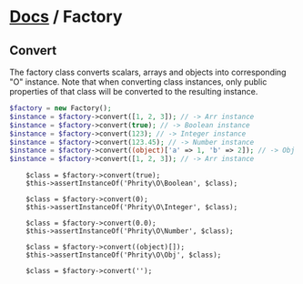 # [Docs](../../README.md) / Factory

## Convert

The factory class converts scalars, arrays and objects into corresponding "O" instance.
Note that when converting class instances, only public properties of that class will be
converted to the resulting instance.

```php
$factory = new Factory();
$instance = $factory->convert([1, 2, 3]); // -> Arr instance
$instance = $factory->convert(true); // -> Boolean instance
$instance = $factory->convert(123); // -> Integer instance
$instance = $factory->convert(123.45); // -> Number instance
$instance = $factory->convert((object)['a' => 1, 'b' => 2]); // -> Obj instance
$instance = $factory->convert([1, 2, 3]); // -> Arr instance

```


        $class = $factory->convert(true);
        $this->assertInstanceOf('Phrity\O\Boolean', $class);

        $class = $factory->convert(0);
        $this->assertInstanceOf('Phrity\O\Integer', $class);

        $class = $factory->convert(0.0);
        $this->assertInstanceOf('Phrity\O\Number', $class);

        $class = $factory->convert((object)[]);
        $this->assertInstanceOf('Phrity\O\Obj', $class);

        $class = $factory->convert('');